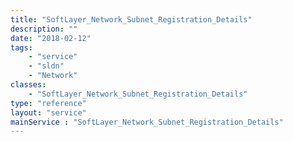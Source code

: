 ```yaml
---
title: "SoftLayer_Network_Subnet_Registration_Details"
description: ""
date: "2018-02-12"
tags:
    - "service"
    - "sldn"
    - "Network"
classes:
    - "SoftLayer_Network_Subnet_Registration_Details"
type: "reference"
layout: "service"
mainService : "SoftLayer_Network_Subnet_Registration_Details"
---
```

